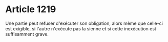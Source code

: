 # Article 1219

Une partie peut refuser d'exécuter son obligation, alors même que celle-ci est exigible, si l'autre n'exécute pas la sienne et si cette inexécution est suffisamment grave.